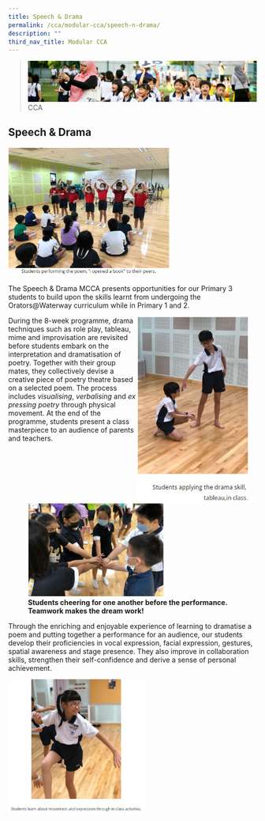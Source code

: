 ```yaml
---
title: Speech & Drama
permalink: /cca/modular-cca/speech-n-drama/
description: ""
third_nav_title: Modular CCA
---
```

>![](/images/CCA/CCA_02.jpg)
>CCA

## Speech & Drama

<img src="/images/CCA/Speech%20&%20Drama%201.jpg"  
     style="width:65%">

The Speech & Drama MCCA presents opportunities for our Primary 3 students to build upon the skills learnt from undergoing the Orators@Waterway curriculum while in Primary 1 and 2.


<img src="/images/CCA/Speech%20&%20Drama%202.jpg" style="width:45%;margin-right:15px;" align = "right">


During the 8-week programme, drama techniques such as role play, tableau, mime and improvisation are revisited before students embark on the interpretation and dramatisation of poetry. Together with their group mates, they collectively devise a creative piece of poetry theatre based on a selected poem. The process includes _visualising_, _verbalising_ and _expressing poetry_ through physical movement. At the end of the programme, students present a class masterpiece to an audience of parents and teachers.

<figure>
<img src="/images/CCA/Speech%20&%20Drama%203.jpg"
					style="width:65%">
<figcaption> <strong> Students cheering for one another before the performance. Teamwork makes the dream work!
 </strong> </figcaption>
</figure>


Through the enriching and enjoyable experience of learning to dramatise a poem and putting together a performance for an audience, our students develop their proficiencies in vocal expression, facial expression, gestures, spatial awareness and stage presence. They also improve in collaboration skills, strengthen their self-confidence and derive a sense of personal achievement.

<img src="/images/CCA/Speech%20&%20Drama%204.jpg"  
     style="width:55%">